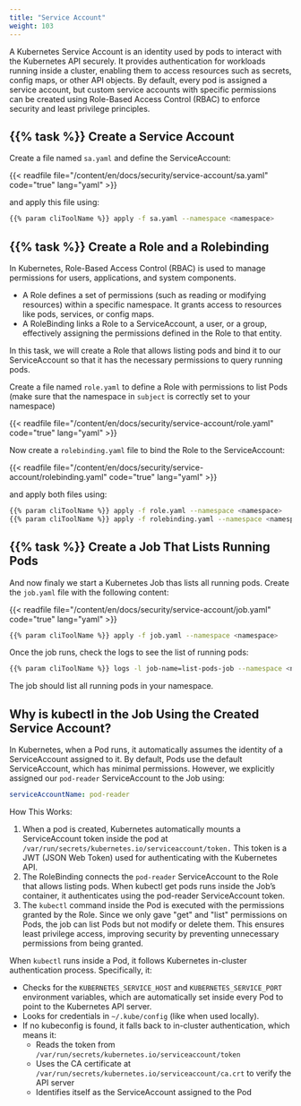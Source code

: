 ```yaml
---
title: "Service Account"
weight: 103
---
```


A Kubernetes Service Account is an identity used by pods to interact with the Kubernetes API securely. It provides authentication for workloads running inside a cluster, enabling them to access resources such as secrets, config maps, or other API objects. By default, every pod is assigned a service account, but custom service accounts with specific permissions can be created using Role-Based Access Control (RBAC) to enforce security and least privilege principles.


## {{% task %}} Create a Service Account

Create a file named `sa.yaml` and define the ServiceAccount:

{{< readfile file="/content/en/docs/security/service-account/sa.yaml" code="true" lang="yaml" >}}

and apply this file using:

```bash
{{% param cliToolName %}} apply -f sa.yaml --namespace <namespace>
```


## {{% task %}} Create a Role and a Rolebinding

In Kubernetes, Role-Based Access Control (RBAC) is used to manage permissions for users, applications, and system components.

* A Role defines a set of permissions (such as reading or modifying resources) within a specific namespace. It grants access to resources like pods, services, or config maps.
* A RoleBinding links a Role to a ServiceAccount, a user, or a group, effectively assigning the permissions defined in the Role to that entity.

In this task, we will create a Role that allows listing pods and bind it to our ServiceAccount so that it has the necessary permissions to query running pods.

Create a file named `role.yaml` to define a Role with permissions to list Pods (make sure that the namespace in `subject` is correctly set to your namespace)

{{< readfile file="/content/en/docs/security/service-account/role.yaml" code="true" lang="yaml" >}}

Now create a `rolebinding.yaml` file to bind the Role to the ServiceAccount:

{{< readfile file="/content/en/docs/security/service-account/rolebinding.yaml" code="true" lang="yaml" >}}

and apply both files using:

```bash
{{% param cliToolName %}} apply -f role.yaml --namespace <namespace>
{{% param cliToolName %}} apply -f rolebinding.yaml --namespace <namespace>
```


## {{% task %}} Create a Job That Lists Running Pods

And now finaly we start a Kubernetes Job thas lists all running pods. Create the `job.yaml` file with the following content:

{{< readfile file="/content/en/docs/security/service-account/job.yaml" code="true" lang="yaml" >}}


```bash
{{% param cliToolName %}} apply -f job.yaml --namespace <namespace>
```

Once the job runs, check the logs to see the list of running pods:

```bash
{{% param cliToolName %}} logs -l job-name=list-pods-job --namespace <namespace>
```

The job should list all running pods in your namespace.


## Why is kubectl in the Job Using the Created Service Account?

In Kubernetes, when a Pod runs, it automatically assumes the identity of a ServiceAccount assigned to it. By default, Pods use the default ServiceAccount, which has minimal permissions. However, we explicitly assigned our `pod-reader` ServiceAccount to the Job using:

```yaml
serviceAccountName: pod-reader
```
How This Works:

1. When a pod is created, Kubernetes automatically mounts a ServiceAccount token inside the pod at `/var/run/secrets/kubernetes.io/serviceaccount/token.` This token is a JWT (JSON Web Token) used for authenticating with the Kubernetes API.
2. The RoleBinding connects the `pod-reader` ServiceAccount to the Role that allows listing pods.
When kubectl get pods runs inside the Job’s container, it authenticates using the pod-reader ServiceAccount token.
3. The `kubectl` command inside the Pod is executed with the permissions granted by the Role.
Since we only gave "get" and "list" permissions on Pods, the job can list Pods but not modify or delete them.
This ensures least privilege access, improving security by preventing unnecessary permissions from being granted.

When `kubectl` runs inside a Pod, it follows Kubernetes in-cluster authentication process. Specifically, it:

* Checks for the `KUBERNETES_SERVICE_HOST` and `KUBERNETES_SERVICE_PORT` environment variables, which are automatically set inside every Pod to point to the Kubernetes API server.
* Looks for credentials in `~/.kube/config` (like when used locally).
* If no kubeconfig is found, it falls back to in-cluster authentication, which means it:
  * Reads the token from `/var/run/secrets/kubernetes.io/serviceaccount/token`
  * Uses the CA certificate at `/var/run/secrets/kubernetes.io/serviceaccount/ca.crt` to verify the API server
  * Identifies itself as the ServiceAccount assigned to the Pod
